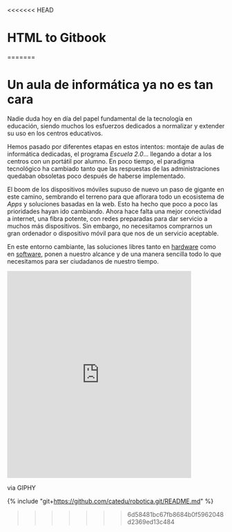 <<<<<<< HEAD
# HTML to Gitbook


=======
# Un aula de informática ya no es tan cara

Nadie duda hoy en día del papel fundamental de la tecnología en educación, siendo muchos los esfuerzos dedicados a normalizar y extender su uso en los centros educativos.

Hemos pasado por diferentes etapas en estos intentos: montaje de aulas de informática dedicadas, el programa *Escuela 2.0*... llegando a dotar a los centros con un portátil por alumno. En poco tiempo, el paradigma tecnológico ha cambiado tanto que las respuestas de las administraciones quedaban obsoletas poco después de haberse implementado.
 
El boom de los dispositivos móviles supuso de nuevo un paso de gigante en este camino, sembrando el terreno para que aflorara todo un ecosistema de *Apps* y soluciones basadas en la web. Esto ha hecho que poco a poco las prioridades hayan ido cambiando. Ahora hace falta una mejor conectividad a internet, una fibra potente, con redes preparadas para dar servicio a muchos más dispositivos. Sin embargo, no necesitamos comprarnos un gran ordenador o dispositivo móvil para que nos de un servicio aceptable.

En este entorno cambiante, las soluciones libres tanto en [hardware](https://es.wikipedia.org/wiki/Hardware_libre) como en [software](https://es.wikipedia.org/wiki/Software_libre), ponen a nuestro alcance y de una manera sencilla todo lo que necesitamos para ser ciudadanos de nuestro tiempo.

<iframe src="https://giphy.com/embed/Ub3NWNmqNomU8" width="426" height="480" frameBorder="0" class="giphy-embed" allowFullScreen></iframe><p><a ref="https://giphy.com/gifs/raspberry-Ub3NWNmqNomU8">via GIPHY</a></p>

{% include "git+https://github.com/catedu/robotica.git/README.md" %}
>>>>>>> 6d58481bc67fb8684b0f5962048d2369ed13c484

